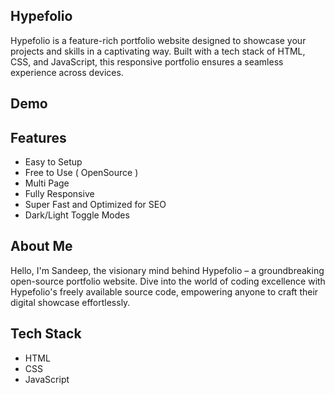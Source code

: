
## Hypefolio 

Hypefolio is a feature-rich portfolio website designed to showcase your projects and skills in a captivating way. Built with a tech stack of HTML, CSS, and JavaScript, this responsive portfolio ensures a seamless experience across devices.
## Demo




## Features

- Easy to Setup 
- Free to Use ( OpenSource ) 
- Multi Page 
- Fully Responsive 
- Super Fast and Optimized for SEO 
- Dark/Light Toggle Modes 




##  About Me
Hello, I'm Sandeep, the visionary mind behind Hypefolio – a groundbreaking open-source portfolio website. Dive into the world of coding excellence with Hypefolio's freely available source code, empowering anyone to craft their digital showcase effortlessly. 

## Tech Stack

- HTML 
- CSS 
- JavaScript 

